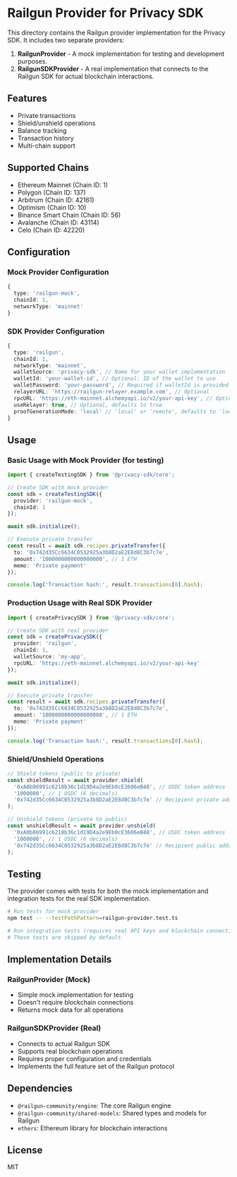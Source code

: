 # Railgun Provider for Privacy SDK

This directory contains the Railgun provider implementation for the Privacy SDK. It includes two separate providers:

1. **RailgunProvider** - A mock implementation for testing and development purposes.
2. **RailgunSDKProvider** - A real implementation that connects to the Railgun SDK for actual blockchain interactions.

## Features

- Private transactions
- Shield/unshield operations
- Balance tracking
- Transaction history
- Multi-chain support

## Supported Chains

- Ethereum Mainnet (Chain ID: 1)
- Polygon (Chain ID: 137)
- Arbitrum (Chain ID: 42161)
- Optimism (Chain ID: 10)
- Binance Smart Chain (Chain ID: 56)
- Avalanche (Chain ID: 43114)
- Celo (Chain ID: 42220)

## Configuration

### Mock Provider Configuration

```typescript
{
  type: 'railgun-mock',
  chainId: 1,
  networkType: 'mainnet'
}
```

### SDK Provider Configuration

```typescript
{
  type: 'railgun',
  chainId: 1,
  networkType: 'mainnet',
  walletSource: 'privacy-sdk', // Name for your wallet implementation
  walletId: 'your-wallet-id', // Optional: ID of the wallet to use
  walletPassword: 'your-password', // Required if walletId is provided
  relayerURL: 'https://railgun-relayer.example.com', // Optional
  rpcURL: 'https://eth-mainnet.alchemyapi.io/v2/your-api-key', // Optional
  useRelayer: true, // Optional, defaults to true
  proofGenerationMode: 'local' // 'local' or 'remote', defaults to 'local'
}
```

## Usage

### Basic Usage with Mock Provider (for testing)

```typescript
import { createTestingSDK } from '@privacy-sdk/core';

// Create SDK with mock provider
const sdk = createTestingSDK({
  provider: 'railgun-mock',
  chainId: 1
});

await sdk.initialize();

// Execute private transfer
const result = await sdk.recipes.privateTransfer({
  to: '0x742d35Cc6634C0532925a3b8D2aE2E8d8C3b7c7e',
  amount: '1000000000000000000', // 1 ETH
  memo: 'Private payment'
});

console.log('Transaction hash:', result.transactions[0].hash);
```

### Production Usage with Real SDK Provider

```typescript
import { createPrivacySDK } from '@privacy-sdk/core';

// Create SDK with real provider
const sdk = createPrivacySDK({
  provider: 'railgun',
  chainId: 1,
  walletSource: 'my-app',
  rpcURL: 'https://eth-mainnet.alchemyapi.io/v2/your-api-key'
});

await sdk.initialize();

// Execute private transfer
const result = await sdk.recipes.privateTransfer({
  to: '0x742d35Cc6634C0532925a3b8D2aE2E8d8C3b7c7e',
  amount: '1000000000000000000', // 1 ETH
  memo: 'Private payment'
});

console.log('Transaction hash:', result.transactions[0].hash);
```

### Shield/Unshield Operations

```typescript
// Shield tokens (public to private)
const shieldResult = await provider.shield(
  '0xA0b86991c6218b36c1d19D4a2e9Eb0cE3606eB48', // USDC token address
  '1000000', // 1 USDC (6 decimals)
  '0x742d35Cc6634C0532925a3b8D2aE2E8d8C3b7c7e' // Recipient private address
);

// Unshield tokens (private to public)
const unshieldResult = await provider.unshield(
  '0xA0b86991c6218b36c1d19D4a2e9Eb0cE3606eB48', // USDC token address
  '1000000', // 1 USDC (6 decimals)
  '0x742d35Cc6634C0532925a3b8D2aE2E8d8C3b7c7e' // Recipient public address
);
```

## Testing

The provider comes with tests for both the mock implementation and integration tests for the real SDK implementation.

```bash
# Run tests for mock provider
npm test -- --testPathPattern=railgun-provider.test.ts

# Run integration tests (requires real API keys and blockchain connections)
# These tests are skipped by default
```

## Implementation Details

### RailgunProvider (Mock)

- Simple mock implementation for testing
- Doesn't require blockchain connections
- Returns mock data for all operations

### RailgunSDKProvider (Real)

- Connects to actual Railgun SDK
- Supports real blockchain operations
- Requires proper configuration and credentials
- Implements the full feature set of the Railgun protocol

## Dependencies

- `@railgun-community/engine`: The core Railgun engine
- `@railgun-community/shared-models`: Shared types and models for Railgun
- `ethers`: Ethereum library for blockchain interactions

## License

MIT